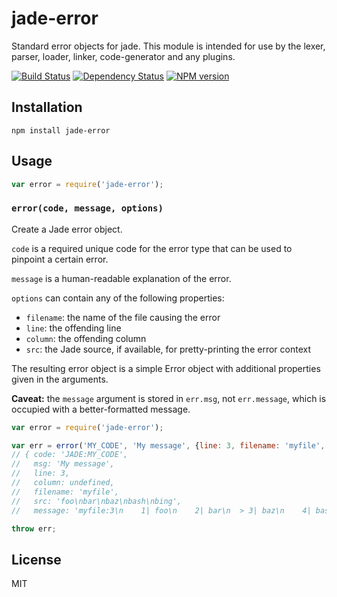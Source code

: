 # jade-error

Standard error objects for jade.  This module is intended for use by the lexer, parser, loader, linker, code-generator and any plugins.

[![Build Status](https://img.shields.io/travis/jadejs/jade-error/master.svg)](https://travis-ci.org/jadejs/jade-error)
[![Dependency Status](https://img.shields.io/gemnasium/jadejs/jade-error.svg)](https://gemnasium.com/jadejs/jade-error)
[![NPM version](https://img.shields.io/npm/v/jade-error.svg)](https://www.npmjs.org/package/jade-error)

## Installation

    npm install jade-error

## Usage

```js
var error = require('jade-error');
```

### `error(code, message, options)`

Create a Jade error object.

`code` is a required unique code for the error type that can be used to pinpoint a certain error.

`message` is a human-readable explanation of the error.

`options` can contain any of the following properties:

- `filename`: the name of the file causing the error
- `line`: the offending line
- `column`: the offending column
- `src`: the Jade source, if available, for pretty-printing the error context

The resulting error object is a simple Error object with additional properties given in the arguments.

**Caveat:** the `message` argument is stored in `err.msg`, not `err.message`, which is occupied with a better-formatted message.

```js
var error = require('jade-error');

var err = error('MY_CODE', 'My message', {line: 3, filename: 'myfile', src: 'foo\nbar\nbaz\nbash\nbing'});
// { code: 'JADE:MY_CODE',
//   msg: 'My message',
//   line: 3,
//   column: undefined,
//   filename: 'myfile',
//   src: 'foo\nbar\nbaz\nbash\nbing',
//   message: 'myfile:3\n    1| foo\n    2| bar\n  > 3| baz\n    4| bash\n    5| bing\n\nMy message' }

throw err;
```

## License

  MIT
